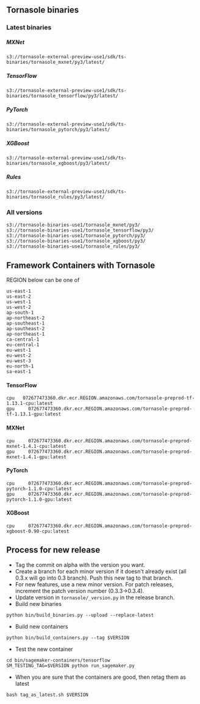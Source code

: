 ## Tornasole binaries
### Latest binaries
##### MXNet
```
s3://tornasole-external-preview-use1/sdk/ts-binaries/tornasole_mxnet/py3/latest/
```
##### TensorFlow
```
s3://tornasole-external-preview-use1/sdk/ts-binaries/tornasole_tensorflow/py3/latest/
```
##### PyTorch
```
s3://tornasole-external-preview-use1/sdk/ts-binaries/tornasole_pytorch/py3/latest/
```
##### XGBoost
```
s3://tornasole-external-preview-use1/sdk/ts-binaries/tornasole_xgboost/py3/latest/
```
##### Rules
```
s3://tornasole-external-preview-use1/sdk/ts-binaries/tornasole_rules/py3/latest/
```

### All versions
```
s3://tornasole-binaries-use1/tornasole_mxnet/py3/
s3://tornasole-binaries-use1/tornasole_tensorflow/py3/
s3://tornasole-binaries-use1/tornasole_pytorch/py3/
s3://tornasole-binaries-use1/tornasole_xgboost/py3/
s3://tornasole-binaries-use1/tornasole_rules/py3/
```

## Framework Containers with Tornasole
REGION below can be one of
```
us-east-1
us-east-2
us-west-1
us-west-2
ap-south-1
ap-northeast-2
ap-southeast-1
ap-southeast-2
ap-northeast-1
ca-central-1
eu-central-1
eu-west-1
eu-west-2
eu-west-3
eu-north-1
sa-east-1
```
#### TensorFlow
```
cpu	  072677473360.dkr.ecr.REGION.amazonaws.com/tornasole-preprod-tf-1.13.1-cpu:latest
gpu		072677473360.dkr.ecr.REGION.amazonaws.com/tornasole-preprod-tf-1.13.1-gpu:latest
```
#### MXNet
```
cpu		072677473360.dkr.ecr.REGION.amazonaws.com/tornasole-preprod-mxnet-1.4.1-cpu:latest
gpu		072677473360.dkr.ecr.REGION.amazonaws.com/tornasole-preprod-mxnet-1.4.1-gpu:latest
```
#### PyTorch
```
cpu		072677473360.dkr.ecr.REGION.amazonaws.com/tornasole-preprod-pytorch-1.1.0-cpu:latest
gpu		072677473360.dkr.ecr.REGION.amazonaws.com/tornasole-preprod-pytorch-1.1.0-gpu:latest
```
#### XGBoost
```
cpu		072677473360.dkr.ecr.REGION.amazonaws.com/tornasole-preprod-xgboost-0.90-cpu:latest
```


## Process for new release
- Tag the commit on alpha with the version you want.
- Create a branch for each minor version if it doesn't already exist (all 0.3.x will go into 0.3 branch). Push this new tag to that branch.
- For new features, use a new minor version. For patch releases, increment the patch version number (0.3.3->0.3.4).
- Update version in `tornasole/_version.py` in the release branch.
- Build new binaries
```
python bin/build_binaries.py --upload --replace-latest
```
- Build new containers
```
python bin/build_containers.py --tag $VERSION
```
- Test the new container
```
cd bin/sagemaker-containers/tensorflow
SM_TESTING_TAG=$VERSION python run_sagemaker.py
```
- When you are sure that the containers are good, then retag them as latest
```
bash tag_as_latest.sh $VERSION
```

